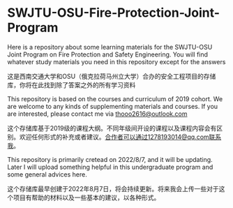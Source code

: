 # SWJTU-OSU-Fire-Protection-Joint-Program
Here is a repository about some learning materials for the SWJTU-OSU Joint Program on Fire Protection and Safety Engineering. You will find whatever study materials you need in this repository except for the answers


这是西南交通大学和OSU（俄克拉荷马州立大学）合办的安全工程项目的存储库，你将在此找到除了答案之外的所有学习资料

This repository is based on the courses and curriculum of 2019 cohort. We are welcome to any kinds of supplementing materials and courses. If you are interested, please contact me via thooo2616@outlook.com

这个存储库基于2019级的课程大纲。不同年级间开设的课程以及课程内容会有区别。欢迎任何形式的补充或者建议。合作者可以通过1278193014@qq.com联系我。

This repository is primarily cretead on 2022/8/7, and it will be updating. Later I will upload something helpful in this undergraduate program and some general advices here. 

这个存储库最早创建于2022年8月7日，将会持续更新。将来我会上传一些对于这个项目有帮助的材料以及一些基本的建议，以各种形式。
